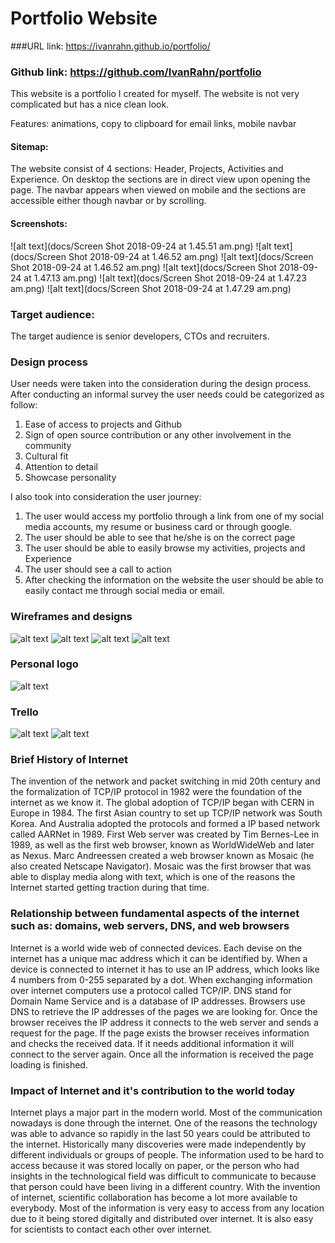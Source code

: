 # Portfolio Website

###URL link: https://ivanrahn.github.io/portfolio/

### Github link: https://github.com/IvanRahn/portfolio

This website is a portfolio I created for myself.
The website is not very complicated but has a nice clean look.

Features: animations, copy to clipboard for email links, mobile navbar

#### Sitemap:
The website consist of 4 sections: Header, Projects, Activities and Experience.
On desktop the sections are in direct view upon opening the page.
The navbar appears when viewed on mobile and the sections are accessible either though navbar or by scrolling.

#### Screenshots:
![alt text](docs/Screen Shot 2018-09-24 at 1.45.51 am.png)
![alt text](docs/Screen Shot 2018-09-24 at 1.46.52 am.png)
![alt text](docs/Screen Shot 2018-09-24 at 1.46.52 am.png)
![alt text](docs/Screen Shot 2018-09-24 at 1.47.13 am.png)
![alt text](docs/Screen Shot 2018-09-24 at 1.47.23 am.png)
![alt text](docs/Screen Shot 2018-09-24 at 1.47.29 am.png)

### Target audience:
The target audience is senior developers, CTOs and recruiters.
### Design process
User needs were taken into the consideration during the design process. After conducting an informal survey the user needs could be categorized as follow:
1. Ease of access to projects and Github
2. Sign of open source contribution or any other involvement in the community
3. Cultural fit
4. Attention to detail
5. Showcase personality

I also took into consideration the user journey:
1. The user would access my portfolio through a link from one of my social media accounts, my resume or business card or through google.
2. The user should be able to see that he/she is on the correct page
3. The user should be able to easily browse my activities, projects and Experience
4. The user should see a call to action
5. After checking the information on the website the user should be able to easily contact me through social media or email.

### Wireframes and designs
![alt text](docs/Ivan-04.jpg)
![alt text](docs/Ivan-05.jpg)
![alt text](docs/Ivan-14.jpg)
![alt text](docs/Ivan-15.jpg)

### Personal logo

![alt text](docs/Ivan-crest-export-v6-03.svg)

### Trello

![alt text](docs/trello.png)
![alt text](docs/trello-2.png)


### Brief History of Internet

The invention of the network and packet switching in mid 20th century and the formalization of TCP/IP protocol in 1982 were the foundation of the internet as we know it.
The global adoption of TCP/IP began with CERN in Europe in 1984.
The first Asian country to set up TCP/IP network was South Korea. And Australia adopted the protocols and formed a IP based network called AARNet in 1989.
First Web server was created by Tim Bernes-Lee in 1989, as well as the first web browser, known as WorldWideWeb and later as Nexus.
Marc Andreessen created a web browser known as Mosaic (he also created Netscape Navigator). Mosaic was the first browser that was able to display media along with text, which is one of the reasons the Internet started getting traction during that time.

### Relationship between fundamental aspects of the internet such as: domains, web servers, DNS, and web browsers

Internet is a world wide web of connected devices. Each devise on the internet has a unique mac address which it can be identified by.
When a device is connected to internet it has to use an IP address, which looks like 4 numbers from 0-255 separated by a dot.
When exchanging information over internet computers use a protocol called TCP/IP.
DNS stand for Domain Name Service and is a database of IP addresses.
Browsers use DNS to retrieve the IP addresses of the pages we are looking for.
Once the browser receives the IP address it connects to the web server and sends a request for the page. If the page exists the browser receives information and checks the received data. If it needs additional information it will connect to the server again. Once all the information is received the page loading is finished.



### Impact of Internet and it's contribution to the world today

Internet plays a major part in the modern world. Most of the communication nowadays is done through the internet.
One of the reasons the technology was able to advance so rapidly in the last 50 years could be attributed to the internet. Historically many discoveries were made independently by different individuals or groups of people. The information used to be hard to access because it was stored locally on paper, or the person who had insights in the technological field was difficult to communicate to because that person could have been living in a different country. With the invention of internet, scientific collaboration has become a lot more available to everybody. Most of the information is very easy to access from any location due to it being stored digitally and distributed over internet. It is also easy for scientists to contact each other over internet.
